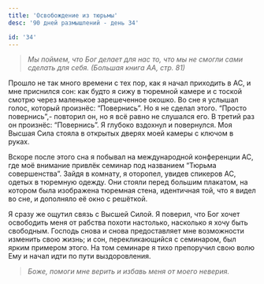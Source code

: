 ```yaml
---
title: 'Освобождение из тюрьмы'
desc: '90 дней размышлений - день 34'

id: '34'
---
```


> _Мы поймем, что Бог делает для нас то, что мы не смогли сами сделать для
> себя._ _(Большая книга АА, стр. 81)_

Прошло не так много времени с тех пор, как я начал приходить в АС, и мне
приснился сон: как будто я сижу в тюремной камере и с тоской смотрю через
маленькое зарешеченное окошко. Во сне я услышал голос, который произнёс:
“Повернись”. Но я не сделал этого. “Просто повернись”,- повторил он, но я всё
равно не слушался его. В третий раз он произнёс: “Повернись”. Я глубоко
вздохнул и повернулся. Моя Высшая Сила стояла в открытых дверях моей камеры с
ключом в руках.

Вскоре после этого сна я побывал на международной конференции АС, где моё
внимание привлёк семинар под названием “Тюрьма совершенства”. Зайдя в комнату,
я оторопел, увидев спикеров АС, одетых в тюремную одежду. Они стояли перед
большим плакатом, на котором была изображена тюремная стена, идентичная той,
что я видел во сне, и дополняло её окно с решёткой.

Я сразу же ощутил связь с Высшей Силой. Я поверил, что Бог хочет освободить
меня от рабства похоти настолько, насколько я хочу быть свободным. Господь
снова и снова предоставляет мне возможности изменить свою жизнь; и сон,
перекликающийся с семинаром, был ярким примером этого. На том семинаре я тихо
препоручил свою волю Ему и начал идти по пути выздоровления.

> _Боже, помоги мне верить и избавь меня от моего неверия._
